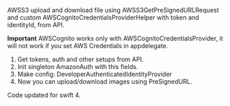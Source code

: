 AWSS3 upload and download file using AWSS3GetPreSignedURLRequest and custom AWSCognitoCredentialsProviderHelper with token and identityId, from API.

**Important** AWSCognito works only with AWSCognitoCredentialsProvider, it will not work if you set AWS Credentials in appdelegate. 
1. Get tokens, auth and other setups from API. 
2. Init singleton AmazonAuth with this fields.
3. Make config: DeveloperAuthenticatedIdentityProvider
4. Now you can upload/download images using PreSignedURL.

Code updated for swift 4. 
